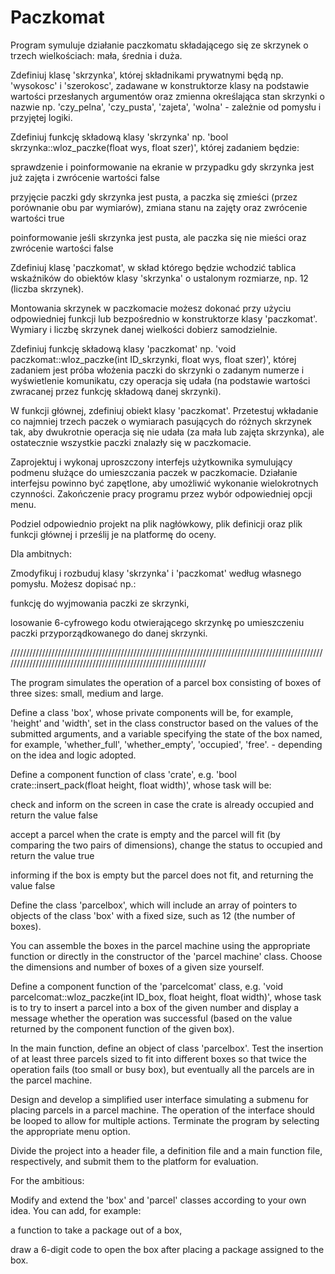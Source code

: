 # Paczkomat
Program symuluje działanie paczkomatu składającego się ze skrzynek o trzech wielkościach: mała, średnia i duża.

Zdefiniuj klasę 'skrzynka', której składnikami prywatnymi będą np. 'wysokosc' i 'szerokosc', zadawane w konstruktorze klasy na podstawie wartości przesłanych argumentów oraz zmienna określająca stan skrzynki o nazwie np. 'czy_pelna', 'czy_pusta', 'zajeta', 'wolna' - zależnie od pomysłu i przyjętej logiki.

Zdefiniuj funkcję składową klasy 'skrzynka' np. 'bool skrzynka::wloz_paczke(float wys, float szer)', której zadaniem będzie:

sprawdzenie i poinformowanie na ekranie w przypadku gdy skrzynka jest już zajęta i zwrócenie wartości false

przyjęcie paczki gdy skrzynka jest pusta, a paczka się zmieści (przez porównanie obu par wymiarów), zmiana stanu na zajęty oraz zwrócenie wartości true

poinformowanie jeśli skrzynka jest pusta, ale paczka się nie mieści oraz zwrócenie wartości false

Zdefiniuj klasę 'paczkomat', w skład którego będzie wchodzić tablica wskaźników do obiektów klasy 'skrzynka' o ustalonym rozmiarze, np. 12 (liczba skrzynek).

Montowania skrzynek w paczkomacie możesz dokonać przy użyciu odpowiedniej funkcji lub bezpośrednio w konstruktorze klasy 'paczkomat'. Wymiary i liczbę skrzynek danej wielkości dobierz samodzielnie.

Zdefiniuj funkcję składową klasy 'paczkomat' np. 'void paczkomat::wloz_paczke(int ID_skrzynki, float wys, float szer)', której zadaniem jest próba włożenia paczki do skrzynki o zadanym numerze i wyświetlenie komunikatu, czy operacja się udała (na podstawie wartości zwracanej przez funkcję składową danej skrzynki).

W funkcji głównej, zdefiniuj obiekt klasy 'paczkomat'. Przetestuj wkładanie co najmniej trzech paczek o wymiarach pasujących do różnych skrzynek tak, aby dwukrotnie operacja się nie udała (za mała lub zajęta skrzynka), ale ostatecznie wszystkie paczki znalazły się w paczkomacie.

Zaprojektuj i wykonaj uproszczony interfejs użytkownika symulujący podmenu służące do umieszczania paczek w paczkomacie. Działanie interfejsu powinno być zapętlone, aby umożliwić wykonanie wielokrotnych czynności. Zakończenie pracy programu przez wybór odpowiedniej opcji menu.

Podziel odpowiednio projekt na plik nagłówkowy, plik definicji oraz plik funkcji głównej i prześlij je na platformę do oceny.

Dla ambitnych:

Zmodyfikuj i rozbuduj klasy 'skrzynka' i 'paczkomat' według własnego pomysłu. Możesz dopisać np.:

funkcję do wyjmowania paczki ze skrzynki,

losowanie 6-cyfrowego kodu otwierającego skrzynkę po umieszczeniu paczki przyporządkowanego do danej skrzynki.

/////////////////////////////////////////////////////////////////////////////////////////////////////////////////////////////////////////////////////////////////

The program simulates the operation of a parcel box consisting of boxes of three sizes: small, medium and large.

Define a class 'box', whose private components will be, for example, 'height' and 'width', set in the class constructor based on the values of the submitted arguments, and a variable specifying the state of the box named, for example, 'whether_full', 'whether_empty', 'occupied', 'free'. - depending on the idea and logic adopted.

Define a component function of class 'crate', e.g. 'bool crate::insert_pack(float height, float width)', whose task will be:

check and inform on the screen in case the crate is already occupied and return the value false

accept a parcel when the crate is empty and the parcel will fit (by comparing the two pairs of dimensions), change the status to occupied and return the value true

informing if the box is empty but the parcel does not fit, and returning the value false

Define the class 'parcelbox', which will include an array of pointers to objects of the class 'box' with a fixed size, such as 12 (the number of boxes).

You can assemble the boxes in the parcel machine using the appropriate function or directly in the constructor of the 'parcel machine' class. Choose the dimensions and number of boxes of a given size yourself.

Define a component function of the 'parcelcomat' class, e.g. 'void parcelcomat::wloz_paczke(int ID_box, float height, float width)', whose task is to try to insert a parcel into a box of the given number and display a message whether the operation was successful (based on the value returned by the component function of the given box).

In the main function, define an object of class 'parcelbox'. Test the insertion of at least three parcels sized to fit into different boxes so that twice the operation fails (too small or busy box), but eventually all the parcels are in the parcel machine.

Design and develop a simplified user interface simulating a submenu for placing parcels in a parcel machine. The operation of the interface should be looped to allow for multiple actions. Terminate the program by selecting the appropriate menu option.

Divide the project into a header file, a definition file and a main function file, respectively, and submit them to the platform for evaluation.

For the ambitious:

Modify and extend the 'box' and 'parcel' classes according to your own idea. You can add, for example:

a function to take a package out of a box,

draw a 6-digit code to open the box after placing a package assigned to the box.

